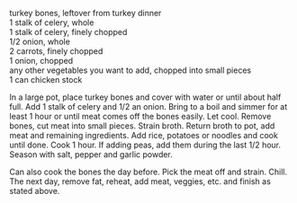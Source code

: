 ---
---

turkey bones, leftover from turkey dinner  
1 stalk of celery, whole  
1 stalk of celery, finely chopped  
1/2 onion, whole  
2 carrots, finely chopped  
1 onion, chopped  
any other vegetables you want to add, chopped into small pieces  
1 can chicken stock

In a large pot, place turkey bones and cover with water or until about half full. Add 1 stalk of celery 
and 1/2 an onion. Bring to a boil and simmer for at least 1 hour or until meat comes off the bones 
easily. Let cool. Remove bones, cut meat into small pieces. Strain broth. Return broth to pot, 
add meat and remaining ingredients. Add rice, potatoes or noodles and cook until done. Cook 1 
hour. If adding peas, add them during the last 1/2 hour. Season with salt, pepper and garlic 
powder.

Can also cook the bones the day before.  Pick the meat off and strain.  Chill.  The next day, remove fat, reheat, add meat, veggies, etc. and finish as stated above. 
